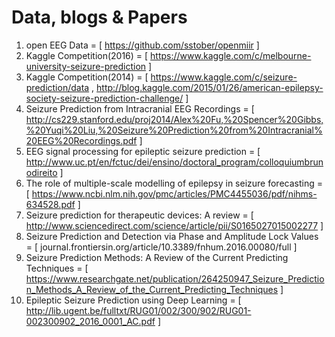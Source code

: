 # Data, blogs & Papers

1. open EEG Data = [ https://github.com/sstober/openmiir ]
2. Kaggle Competition(2016) = [ https://www.kaggle.com/c/melbourne-university-seizure-prediction ]
3. Kaggle Competition(2014) = [ https://www.kaggle.com/c/seizure-prediction/data , http://blog.kaggle.com/2015/01/26/american-epilepsy-society-seizure-prediction-challenge/ ]
4. Seizure Prediction from Intracranial EEG Recordings = [ http://cs229.stanford.edu/proj2014/Alex%20Fu,%20Spencer%20Gibbs,%20Yuqi%20Liu,%20Seizure%20Prediction%20from%20Intracranial%20EEG%20Recordings.pdf ]
5. EEG signal processing for epileptic seizure prediction = [ http://www.uc.pt/en/fctuc/dei/ensino/doctoral_program/colloquiumbrunodireito ]
6. The role of multiple-scale modelling of epilepsy in seizure forecasting = [ https://www.ncbi.nlm.nih.gov/pmc/articles/PMC4455036/pdf/nihms-634528.pdf ]
7. Seizure prediction for therapeutic devices: A review = [ http://www.sciencedirect.com/science/article/pii/S0165027015002277 ]
8. Seizure Prediction and Detection via Phase and Amplitude Lock Values = [ journal.frontiersin.org/article/10.3389/fnhum.2016.00080/full ]
9. Seizure Prediction Methods: A Review of the Current Predicting Techniques = [ https://www.researchgate.net/publication/264250947_Seizure_Prediction_Methods_A_Review_of_the_Current_Predicting_Techniques ]
10. Epileptic Seizure Prediction using Deep Learning = [ http://lib.ugent.be/fulltxt/RUG01/002/300/902/RUG01-002300902_2016_0001_AC.pdf ]
